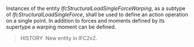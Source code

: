 Instances of the entity _IfcStructuralLoadSingleForceWarping_, as a subtype of _IfcStructuralLoadSingleForce_, shall be used to define an action operation on a single point. In addition to forces and moments defined by its supertype a warping moment can be defined.

> HISTORY&nbsp; New entity in IFC2x2.
